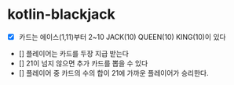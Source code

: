 # kotlin-blackjack

- [x] 카드는 에이스(1,11)부터 2~10 JACK(10) QUEEN(10) KING(10)이 있다
- [] 플레이어는 카드를 두장 지급 받는다
- [] 21이 넘지 않으면 추가 카드를 뽑을 수 있다
- [] 플레이어 중 카드의 수의 합이 21에 가까운 플레이어가 승리한다.